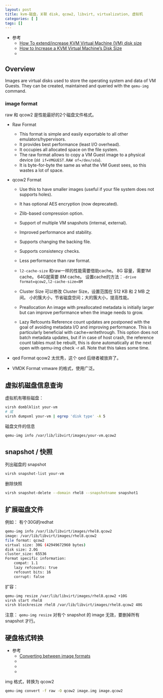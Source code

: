```yaml
---
layout: post
title: kvm-磁盘，关联 disk, qcow2, libvirt, virtualization, 虚拟机
categories: [ ]
tags: []
---
```


* 参考
  * [How To extend/increase KVM Virtual Machine (VM) disk size](https://computingforgeeks.com/how-to-extend-increase-kvm-virtual-machine-disk-size/)
  * [How to Increase a KVM Virtual Machine’s Disk Size](https://www.howtogeek.com/devops/how-to-increase-a-kvm-virtual-machines-disk-size/)
  * []()

## Overview

Images are virtual disks used to store the operating system and data of VM Guests. They can be created, maintained and queried with the `qemu-img` command. 

### image format

raw 和 qcow2 是性能最好的2个磁盘文件格式。

* Raw Format
    * This format is simple and easily exportable to all other emulators/hypervisors.
    * It provides best performance (least I/O overhead).
    * It occupies all allocated space on the file system.
    * The raw format allows to copy a VM Guest image to a physical device (`dd if=VMGUEST.RAW of=/dev/sda`).
    * It is byte-for-byte the same as what the VM Guest sees, so this wastes a lot of space.

* qcow2 Format

    * Use this to have smaller images (useful if your file system does not supports holes).
    * It has optional AES encryption (now deprecated).
    * Zlib-based compression option.
    * Support of multiple VM snapshots (internal, external).
    * Improved performance and stability.
    * Supports changing the backing file.
    * Supports consistency checks.
    * Less performance than raw format.

    * `l2-cache-size`
        和raw一样的性能需要借助cache。
        8G 容量，需要1M cache。 64G就需要 8M cache。
        设置cache的方法：`-drive format=qcow2,l2-cache-size=8M`

    * Cluster Size
        可以修改 Cluster Size，设置范围在 512 KB 和 2 MB 之间。
        小的簇大小，节省磁盘空间；大的簇大小，提高性能。

    * Preallocation
        An image with preallocated metadata is initially larger but can improve performance when the image needs to grow.

    * Lazy Refcounts
        Reference count updates are postponed with the goal of avoiding metadata I/O and improving performance. This is particularly beneficial with cache=writethrough. This option does not batch metadata updates, but if in case of host crash, the reference count tables must be rebuilt, this is done automatically at the next open with qemu-img check -r all. Note that this takes some time.

* qed Format
    qcow2 太优秀，这个 qed 后继者被放弃了。

* VMDK Format
    vmware 的格式，使用广泛。









## 虚拟机磁盘信息查询

虚拟机有哪些磁盘： 

~~~sh
virsh domblklist your-vm
# 或
virsh dumpxml your-vm | egrep 'disk type' -A 5
~~~

磁盘文件的信息

~~~sh
qemu-img info /var/lib/libvirt/images/your-vm.qcow2
~~~

## snapshot / 快照

列出磁盘的 snapshot

~~~sh
virsh snapshot-list your-vm
~~~

删除快照

~~~sh
virsh snapshot-delete --domain rhel8 --snapshotname snapshot1
~~~


## 扩展磁盘文件

例如： 有个30G的redhat

~~~sh
qemu-img info /var/lib/libvirt/images/rhel8.qcow2
image: /var/lib/libvirt/images/rhel8.qcow2
file format: qcow2
virtual size: 30G (42949672960 bytes)
disk size: 2.0G
cluster_size: 65536
Format specific information:
    compat: 1.1
    lazy refcounts: true
    refcount bits: 16
    corrupt: false
~~~

扩容：

~~~sh
qemu-img resize /var/lib/libvirt/images/rhel8.qcow2 +10G
virsh start rhel8
virsh blockresize rhel8 /var/lib/libvirt/images/rhel8.qcow2 40G
~~~

注意： `qemu-img resize` 对有个 snapshot 的 image 无效，要删掉所有 snapshot 才行。




## 硬盘格式转换

* 参考
    * [Converting between image formats](https://docs.openstack.org/image-guide/convert-images.html)
    * []()
    * []()
    * []()


img 格式，转换为 qcow2

~~~sh
qemu-img convert -f raw -O qcow2 image.img image.qcow2
~~~



































































































































































































